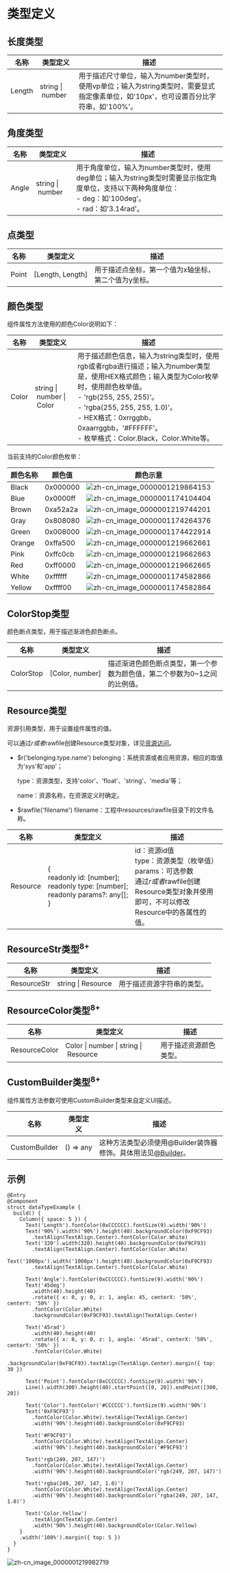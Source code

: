 # 类型定义

## 长度类型

| 名称 | 类型定义 | 描述 | 
| -------- | -------- | -------- |
| Length | string&nbsp;\|&nbsp;number | 用于描述尺寸单位，输入为number类型时，使用vp单位；输入为string类型时，需要显式指定像素单位，如'10px'，也可设置百分比字符串，如'100%'。 | 


## 角度类型

| 名称 | 类型定义 | 描述 | 
| -------- | -------- | -------- |
| Angle | string&nbsp;\|&nbsp;number | 用于角度单位，输入为number类型时，使用deg单位；输入为string类型时需要显示指定角度单位，支持以下两种角度单位：<br/>-&nbsp;deg：如'100deg'。<br/>-&nbsp;rad：如'3.14rad'。 | 


## 点类型

| 名称 | 类型定义 | 描述 | 
| -------- | -------- | -------- |
| Point | [Length,&nbsp;Length] | 用于描述点坐标，第一个值为x轴坐标，第二个值为y坐标。 | 


## 颜色类型

组件属性方法使用的颜色Color说明如下：

| 名称 | 类型定义 | 描述 | 
| -------- | -------- | -------- |
| Color | string&nbsp;\|&nbsp;number&nbsp;\|&nbsp;Color | 用于描述颜色信息，输入为string类型时，使用rgb或者rgba进行描述；输入为number类型是，使用HEX格式颜色；输入类型为Color枚举时，使用颜色枚举值。<br/>-&nbsp;'rgb(255,&nbsp;255,&nbsp;255)'。<br/>-&nbsp;'rgba(255,&nbsp;255,&nbsp;255,&nbsp;1.0)'。<br/>-&nbsp;HEX格式：0xrrggbb，0xaarrggbb，'\#FFFFFF'。<br/>-&nbsp;枚举格式：Color.Black，Color.White等。 | 


当前支持的Color颜色枚举：


| 颜色名称 | 颜色值 | 颜色示意 | 
| -------- | -------- | -------- |
| Black | 0x000000 | ![zh-cn_image_0000001219864153](figures/zh-cn_image_0000001219864153.png) | 
| Blue | 0x0000ff | ![zh-cn_image_0000001174104404](figures/zh-cn_image_0000001174104404.png) | 
| Brown | 0xa52a2a | ![zh-cn_image_0000001219744201](figures/zh-cn_image_0000001219744201.png) | 
| Gray | 0x808080 | ![zh-cn_image_0000001174264376](figures/zh-cn_image_0000001174264376.png) | 
| Green | 0x008000 | ![zh-cn_image_0000001174422914](figures/zh-cn_image_0000001174422914.png) | 
| Orange | 0xffa500 | ![zh-cn_image_0000001219662661](figures/zh-cn_image_0000001219662661.png) | 
| Pink | 0xffc0cb | ![zh-cn_image_0000001219662663](figures/zh-cn_image_0000001219662663.png) | 
| Red | 0xff0000 | ![zh-cn_image_0000001219662665](figures/zh-cn_image_0000001219662665.png) | 
| White | 0xffffff | ![zh-cn_image_0000001174582866](figures/zh-cn_image_0000001174582866.png) | 
| Yellow | 0xffff00 | ![zh-cn_image_0000001174582864](figures/zh-cn_image_0000001174582864.png) | 


## ColorStop类型

颜色断点类型，用于描述渐进色颜色断点。

| 名称 | 类型定义 | 描述 | 
| -------- | -------- | -------- |
| ColorStop | [Color,&nbsp;number] | 描述渐进色颜色断点类型，第一个参数为颜色值，第二个参数为0~1之间的比例值。 | 


## Resource类型

资源引用类型，用于设置组件属性的值。

可以通过$r或者$rawfile创建Resource类型对象，详见[资源访问](ts-media-resource-type.md)。

- $r('belonging.type.name')
  belonging：系统资源或者应用资源，相应的取值为'sys'和'app'；

  type：资源类型，支持'color'、'float'、'string'、'media'等；

  name：资源名称，在资源定义时确定。

- $rawfile('filename')
  filename：工程中resources/rawfile目录下的文件名称。

| 名称 | 类型定义 | 描述 | 
| -------- | -------- | -------- |
| Resource | {<br/>readonly&nbsp;id:&nbsp;[number];<br/>readonly&nbsp;type:&nbsp;[number];<br/>readonly&nbsp;params?:&nbsp;any[];<br/>} | id：资源id值<br/>type：资源类型（枚举值）<br/>params：可选参数<br/>通过$r或者$rawfile创建Resource类型对象并使用即可，不可以修改Resource中的各属性的值。 | 


## ResourceStr类型<sup>8+</sup>

| 名称 | 类型定义 | 描述 | 
| -------- | -------- | -------- |
| ResourceStr | string&nbsp;\|&nbsp;Resource| 用于描述资源字符串的类型。 | 


## ResourceColor类型<sup>8+</sup>

| 名称 | 类型定义 | 描述 | 
| -------- | -------- | -------- |
| ResourceColor | Color&nbsp;\|&nbsp;number&nbsp;\|&nbsp;string&nbsp;\|&nbsp;Resource | 用于描述资源颜色类型。 | 


## CustomBuilder类型<sup>8+</sup>

组件属性方法参数可使用CustomBuilder类型来自定义UI描述。

| 名称 | 类型定义 | 描述 |
| -------- | -------- | -------- |
| CustomBuilder | ()&nbsp;=&gt;&nbsp;any | 这种方法类型必须使用@Builder装饰器修饰。具体用法见[@Builder](ts-component-based-builder.md)。 |


## 示例

```
@Entry
@Component
struct dataTypeExample {
  build() {
    Column({ space: 5 }) {
      Text('Length').fontColor(0xCCCCCC).fontSize(9).width('90%')
      Text('90%').width('90%').height(40).backgroundColor(0xF9CF93)
        .textAlign(TextAlign.Center).fontColor(Color.White)
      Text('320').width(320).height(40).backgroundColor(0xF9CF93)
        .textAlign(TextAlign.Center).fontColor(Color.White)
      Text('1000px').width('1000px').height(40).backgroundColor(0xF9CF93)
        .textAlign(TextAlign.Center).fontColor(Color.White)

      Text('Angle').fontColor(0xCCCCCC).fontSize(9).width('90%')
      Text('45deg')
        .width(40).height(40)
        .rotate({ x: 0, y: 0, z: 1, angle: 45, centerX: '50%', centerY: '50%' })
        .fontColor(Color.White)
        .backgroundColor(0xF9CF93).textAlign(TextAlign.Center)

      Text('45rad')
        .width(40).height(40)
        .rotate({ x: 0, y: 0, z: 1, angle: '45rad', centerX: '50%', centerY: '50%' })
        .fontColor(Color.White)
        .backgroundColor(0xF9CF93).textAlign(TextAlign.Center).margin({ top: 30 })

      Text('Point').fontColor(0xCCCCCC).fontSize(9).width('90%')
      Line().width(300).height(40).startPoint([0, 20]).endPoint([300, 20])

      Text('Color').fontColor('#CCCCCC').fontSize(9).width('90%')
      Text('0xF9CF93')
        .fontColor(Color.White).textAlign(TextAlign.Center)
        .width('90%').height(40).backgroundColor(0xF9CF93)

      Text('#F9CF93')
        .fontColor(Color.White).textAlign(TextAlign.Center)
        .width('90%').height(40).backgroundColor('#F9CF93')

      Text('rgb(249, 207, 147)')
        .fontColor(Color.White).textAlign(TextAlign.Center)
        .width('90%').height(40).backgroundColor('rgb(249, 207, 147)')

      Text('rgba(249, 207, 147, 1.0)')
        .fontColor(Color.White).textAlign(TextAlign.Center)
        .width('90%').height(40).backgroundColor('rgba(249, 207, 147, 1.0)')

      Text('Color.Yellow')
        .textAlign(TextAlign.Center)
        .width('90%').height(40).backgroundColor(Color.Yellow)
    }
    .width('100%').margin({ top: 5 })
  }
}
```

![zh-cn_image_0000001219982719](figures/zh-cn_image_0000001219982719.png)
